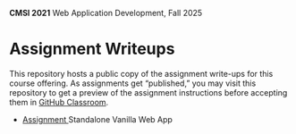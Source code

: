 **CMSI 2021** Web Application Development, Fall 2025

# Assignment Writeups
This repository hosts a public copy of the assignment write-ups for this course offering. As assignments get “published,” you may visit this repository to get a preview of the assignment instructions before accepting them in [GitHub Classroom](https://classroom.github.com).

- [Assignment ](./standalone-vanilla-web-app.md) Standalone Vanilla Web App
